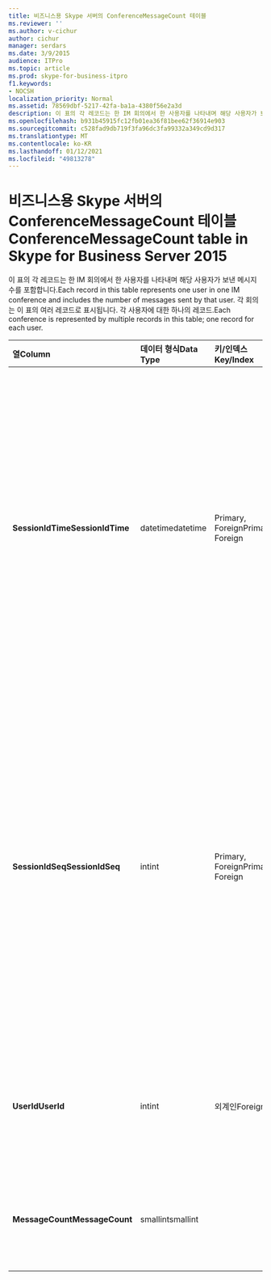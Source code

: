 ```yaml
---
title: 비즈니스용 Skype 서버의 ConferenceMessageCount 테이블
ms.reviewer: ''
ms.author: v-cichur
author: cichur
manager: serdars
ms.date: 3/9/2015
audience: ITPro
ms.topic: article
ms.prod: skype-for-business-itpro
f1.keywords:
- NOCSH
localization_priority: Normal
ms.assetid: 78569dbf-5217-42fa-ba1a-4380f56e2a3d
description: 이 표의 각 레코드는 한 IM 회의에서 한 사용자를 나타내며 해당 사용자가 보낸 메시지 수를 포함합니다. 각 회의는 이 표의 여러 레코드로 표시됩니다. 각 사용자에 대해 하나의 레코드.
ms.openlocfilehash: b931b45915fc12fb01ea36f81bee62f36914e903
ms.sourcegitcommit: c528fad9db719f3fa96dc3fa99332a349cd9d317
ms.translationtype: MT
ms.contentlocale: ko-KR
ms.lasthandoff: 01/12/2021
ms.locfileid: "49813278"
---
```

# <a name="conferencemessagecount-table-in-skype-for-business-server-2015"></a><span data-ttu-id="e618e-104">비즈니스용 Skype 서버의 ConferenceMessageCount 테이블</span><span class="sxs-lookup"><span data-stu-id="e618e-104">ConferenceMessageCount table in Skype for Business Server 2015</span></span>
 
<span data-ttu-id="e618e-105">이 표의 각 레코드는 한 IM 회의에서 한 사용자를 나타내며 해당 사용자가 보낸 메시지 수를 포함합니다.</span><span class="sxs-lookup"><span data-stu-id="e618e-105">Each record in this table represents one user in one IM conference and includes the number of messages sent by that user.</span></span> <span data-ttu-id="e618e-106">각 회의는 이 표의 여러 레코드로 표시됩니다. 각 사용자에 대한 하나의 레코드.</span><span class="sxs-lookup"><span data-stu-id="e618e-106">Each conference is represented by multiple records in this table; one record for each user.</span></span>
  
|<span data-ttu-id="e618e-107">**열**</span><span class="sxs-lookup"><span data-stu-id="e618e-107">**Column**</span></span>|<span data-ttu-id="e618e-108">**데이터 형식**</span><span class="sxs-lookup"><span data-stu-id="e618e-108">**Data Type**</span></span>|<span data-ttu-id="e618e-109">**키/인덱스**</span><span class="sxs-lookup"><span data-stu-id="e618e-109">**Key/Index**</span></span>|<span data-ttu-id="e618e-110">**세부 정보**</span><span class="sxs-lookup"><span data-stu-id="e618e-110">**Details**</span></span>|
|:-----|:-----|:-----|:-----|
|<span data-ttu-id="e618e-111">**SessionIdTime**</span><span class="sxs-lookup"><span data-stu-id="e618e-111">**SessionIdTime**</span></span> <br/> |<span data-ttu-id="e618e-112">datetime</span><span class="sxs-lookup"><span data-stu-id="e618e-112">datetime</span></span>  <br/> |<span data-ttu-id="e618e-113">Primary, Foreign</span><span class="sxs-lookup"><span data-stu-id="e618e-113">Primary, Foreign</span></span>  <br/> |<span data-ttu-id="e618e-114">회의 인스턴스의 시간입니다.</span><span class="sxs-lookup"><span data-stu-id="e618e-114">Time of conference instance.</span></span> <span data-ttu-id="e618e-115">**SessionIdSeq와** 함께 회의 인스턴스를 고유하게 식별하는 데 사용됩니다.</span><span class="sxs-lookup"><span data-stu-id="e618e-115">Used in conjunction with **SessionIdSeq** to uniquely identify a conference instance.</span></span> <span data-ttu-id="e618e-116">자세한 내용은 [비즈니스용 Skype 서버 2015의 Conferences](conferences.md) 테이블을 참조하세요.</span><span class="sxs-lookup"><span data-stu-id="e618e-116">See the [Conferences table in Skype for Business Server 2015](conferences.md) for more information.</span></span> <br/> |
|<span data-ttu-id="e618e-117">**SessionIdSeq**</span><span class="sxs-lookup"><span data-stu-id="e618e-117">**SessionIdSeq**</span></span> <br/> |<span data-ttu-id="e618e-118">int</span><span class="sxs-lookup"><span data-stu-id="e618e-118">int</span></span>  <br/> |<span data-ttu-id="e618e-119">Primary, Foreign</span><span class="sxs-lookup"><span data-stu-id="e618e-119">Primary, Foreign</span></span>  <br/> |<span data-ttu-id="e618e-120">회의 인스턴스를 식별하기 위한 ID 번호입니다.</span><span class="sxs-lookup"><span data-stu-id="e618e-120">ID number to identify the conference instance.</span></span> <span data-ttu-id="e618e-121">**SessionIdTime과** 함께 회의 인스턴스를 고유하게 식별하는 데 사용됩니다.</span><span class="sxs-lookup"><span data-stu-id="e618e-121">Used in conjunction with **SessionIdTime** to uniquely identify a conference instance.</span></span> <span data-ttu-id="e618e-122">자세한 내용은 [비즈니스용 Skype 서버 2015의 Conferences](conferences.md) 테이블을 참조하세요.</span><span class="sxs-lookup"><span data-stu-id="e618e-122">See the [Conferences table in Skype for Business Server 2015](conferences.md) for more information.</span></span> <br/> |
|<span data-ttu-id="e618e-123">**UserId**</span><span class="sxs-lookup"><span data-stu-id="e618e-123">**UserId**</span></span> <br/> |<span data-ttu-id="e618e-124">int</span><span class="sxs-lookup"><span data-stu-id="e618e-124">int</span></span>  <br/> |<span data-ttu-id="e618e-125">외계인</span><span class="sxs-lookup"><span data-stu-id="e618e-125">Foreign</span></span>  <br/> |<span data-ttu-id="e618e-126">Users 테이블에서 참조되는 이 사용자를 식별하는 [고유 번호입니다.](users.md)</span><span class="sxs-lookup"><span data-stu-id="e618e-126">Unique number identifying this user, referenced from the [Users table](users.md).</span></span>  <br/> |
|<span data-ttu-id="e618e-127">**MessageCount**</span><span class="sxs-lookup"><span data-stu-id="e618e-127">**MessageCount**</span></span> <br/> |<span data-ttu-id="e618e-128">smallint</span><span class="sxs-lookup"><span data-stu-id="e618e-128">smallint</span></span>  <br/> | <br/> |<span data-ttu-id="e618e-129">이 회의 중에 이 사용자가 보낸 메시지 수입니다.</span><span class="sxs-lookup"><span data-stu-id="e618e-129">The number of messages sent by this user during this conference.</span></span>  <br/> |
   

